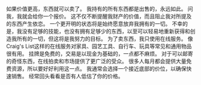 如果价值更高，东西就可以卖了。
我持有的所有东西都是出售的，永远如此。
问我，我就会给你一个报价。
这不仅不断提醒我财产的价值，而且阻止我对所提及的东西产生依恋。
一个更开明的状态将是始终愿意放弃我拥有的一切。
不幸的是，我没有足够的技能，也没有拥有足够少的东西，以至可以轻易地重新获得和创造我所有的一切，但这将是我努力的目标。
为了卖东西，我只使用在线服务。
像Craig's List这样的在线服务对家具、园艺工具、自行车、玩具等常见和通用物品很有用。
挂牌是免费的，交易是以现金为基础的，一点都不麻烦。
对于可以邮寄的奇怪东西，在线拍卖和市场提供了更广泛的受众。
很多人每月都会提供大量免费资源，所以要好好利用这一点。
我通常会选择一个接近底部的价位，以确保快速销售。
经常回头看看是否有人低估了你的价格。
